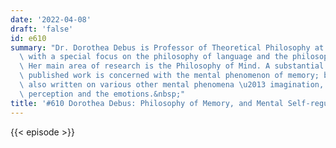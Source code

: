 ```yaml
---
date: '2022-04-08'
draft: 'false'
id: e610
summary: "Dr. Dorothea Debus is Professor of Theoretical Philosophy at Konstanz University,\
  \ with a special focus on the philosophy of language and the philosophy of mind.\
  \ Her main area of research is the Philosophy of Mind. A substantial part of her\
  \ published work is concerned with the mental phenomenon of memory; but she has\
  \ also written on various other mental phenomena \u2013 imagination, attention,\
  \ perception and the emotions.&nbsp;"
title: '#610 Dorothea Debus: Philosophy of Memory, and Mental Self-regulation'
---
```

{{< episode >}}
